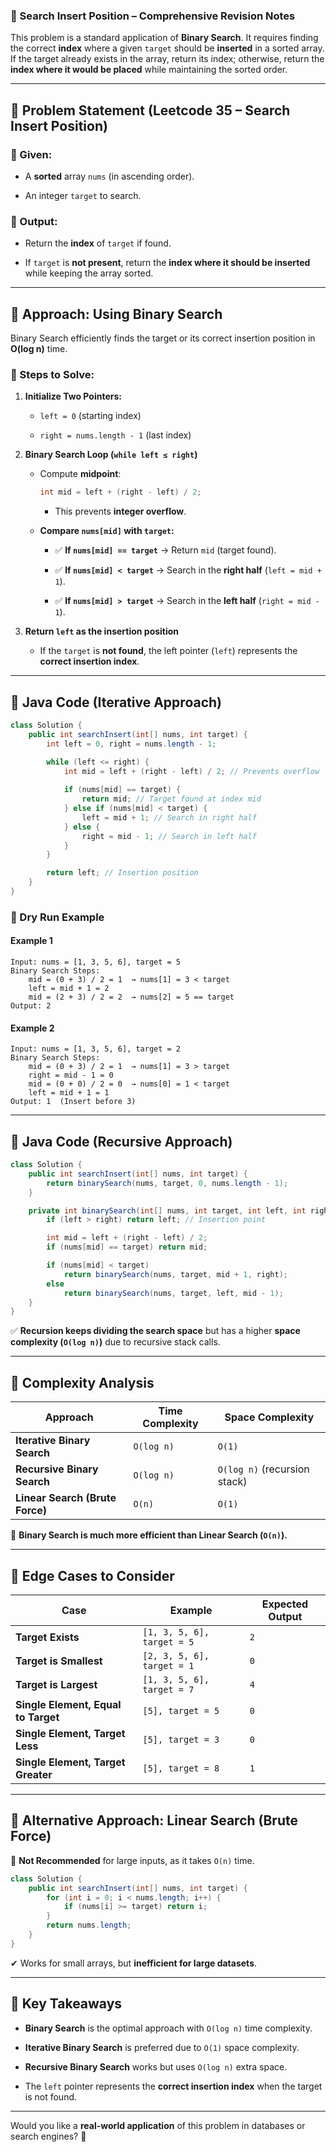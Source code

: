 ### **🔹 Search Insert Position – Comprehensive Revision Notes**

This problem is a standard application of **Binary Search**. It requires finding the correct **index** where a given `target` should be **inserted** in a sorted array. If the target already exists in the array, return its index; otherwise, return the **index where it would be placed** while maintaining the sorted order.

---

## **🔹 Problem Statement (Leetcode 35 – Search Insert Position)**

### **📝 Given:**

- A **sorted** array `nums` (in ascending order).
    
- An integer `target` to search.
    

### **🎯 Output:**

- Return the **index** of `target` if found.
    
- If `target` is **not present**, return the **index where it should be inserted** while keeping the array sorted.
    

---

## **🔹 Approach: Using Binary Search**

Binary Search efficiently finds the target or its correct insertion position in **O(log n)** time.

### **🔹 Steps to Solve:**

1. **Initialize Two Pointers:**
    
    - `left = 0` (starting index)
        
    - `right = nums.length - 1` (last index)
        
2. **Binary Search Loop (`while left ≤ right`)**
    
    - Compute **midpoint**:
        
        ```java
        int mid = left + (right - left) / 2;
        ```
        
        - This prevents **integer overflow**.
            
    - **Compare `nums[mid]` with `target`:**
        
        - ✅ **If `nums[mid] == target`** → Return `mid` (target found).
            
        - ✅ **If `nums[mid] < target`** → Search in the **right half** (`left = mid + 1`).
            
        - ✅ **If `nums[mid] > target`** → Search in the **left half** (`right = mid - 1`).
            
3. **Return `left` as the insertion position**
    
    - If the `target` is **not found**, the left pointer (`left`) represents the **correct insertion index**.
        

---

## **🔹 Java Code (Iterative Approach)**

```java
class Solution {
    public int searchInsert(int[] nums, int target) {
        int left = 0, right = nums.length - 1;

        while (left <= right) {
            int mid = left + (right - left) / 2; // Prevents overflow
            
            if (nums[mid] == target) {
                return mid; // Target found at index mid
            } else if (nums[mid] < target) {
                left = mid + 1; // Search in right half
            } else {
                right = mid - 1; // Search in left half
            }
        }

        return left; // Insertion position
    }
}
```

### **🔹 Dry Run Example**

#### **Example 1**

```plaintext
Input: nums = [1, 3, 5, 6], target = 5
Binary Search Steps:
    mid = (0 + 3) / 2 = 1  → nums[1] = 3 < target
    left = mid + 1 = 2
    mid = (2 + 3) / 2 = 2  → nums[2] = 5 == target
Output: 2
```

#### **Example 2**

```plaintext
Input: nums = [1, 3, 5, 6], target = 2
Binary Search Steps:
    mid = (0 + 3) / 2 = 1  → nums[1] = 3 > target
    right = mid - 1 = 0
    mid = (0 + 0) / 2 = 0  → nums[0] = 1 < target
    left = mid + 1 = 1
Output: 1  (Insert before 3)
```

---

## **🔹 Java Code (Recursive Approach)**

```java
class Solution {
    public int searchInsert(int[] nums, int target) {
        return binarySearch(nums, target, 0, nums.length - 1);
    }

    private int binarySearch(int[] nums, int target, int left, int right) {
        if (left > right) return left; // Insertion point

        int mid = left + (right - left) / 2;
        if (nums[mid] == target) return mid;

        if (nums[mid] < target)
            return binarySearch(nums, target, mid + 1, right);
        else
            return binarySearch(nums, target, left, mid - 1);
    }
}
```

✅ **Recursion keeps dividing the search space** but has a higher **space complexity (`O(log n)`)** due to recursive stack calls.

---

## **🔹 Complexity Analysis**

|Approach|Time Complexity|Space Complexity|
|---|---|---|
|**Iterative Binary Search**|`O(log n)`|`O(1)`|
|**Recursive Binary Search**|`O(log n)`|`O(log n)` (recursion stack)|
|**Linear Search (Brute Force)**|`O(n)`|`O(1)`|

🚀 **Binary Search is much more efficient than Linear Search (`O(n)`).**

---

## **🔹 Edge Cases to Consider**

|Case|Example|Expected Output|
|---|---|---|
|**Target Exists**|`[1, 3, 5, 6], target = 5`|`2`|
|**Target is Smallest**|`[2, 3, 5, 6], target = 1`|`0`|
|**Target is Largest**|`[1, 3, 5, 6], target = 7`|`4`|
|**Single Element, Equal to Target**|`[5], target = 5`|`0`|
|**Single Element, Target Less**|`[5], target = 3`|`0`|
|**Single Element, Target Greater**|`[5], target = 8`|`1`|

---

## **🔹 Alternative Approach: Linear Search (Brute Force)**

🔴 **Not Recommended** for large inputs, as it takes `O(n)` time.

```java
class Solution {
    public int searchInsert(int[] nums, int target) {
        for (int i = 0; i < nums.length; i++) {
            if (nums[i] >= target) return i;
        }
        return nums.length;
    }
}
```

✔ Works for small arrays, but **inefficient for large datasets**.

---

## **🔹 Key Takeaways**

- **Binary Search** is the optimal approach with `O(log n)` time complexity.
    
- **Iterative Binary Search** is preferred due to `O(1)` space complexity.
    
- **Recursive Binary Search** works but uses `O(log n)` extra space.
    
- The `left` pointer represents the **correct insertion index** when the target is not found.
    

---

Would you like a **real-world application** of this problem in databases or search engines? 🚀